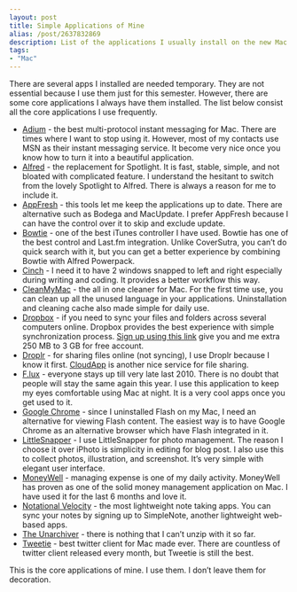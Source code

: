 ```yaml
---
layout: post
title: Simple Applications of Mine
alias: /post/2637832869
description: List of the applications I usually install on the new Mac.
tags:
- "Mac"
---
```

There are several apps I installed are needed temporary. They are not essential because I use them just for this semester. However, there are some core applications I always have them installed. The list below consist all the core applications I use frequently.

<!--more-->

- [Adium](https://adium.im/ "Adium - Download") - the best multi-protocol instant messaging for Mac. There are times where I want to stop using it. However, most of my contacts use MSN as their instant messaging service. It become very nice once you know how to turn it into a beautiful application.
- [Alfred](http://www.alfredapp.com/ "Alfred App - Productivity App for Mac OS X") - the replacement for Spotlight. It is fast, stable, simple, and not bloated with complicated feature. I understand the hesitant to switch from the lovely Spotlight to Alfred. There is always a reason for me to include it.
- [AppFresh](http://metaquark.de/appfresh/ "AppFresh for Mac – metaquark") - this tools let me keep the applications up to date. There are alternative such as Bodega and MacUpdate. I prefer AppFresh because I can have the control over it to skip and exclude update.
- [Bowtie](http://bowtieapp.com/ "Bowtie") - one of the best iTunes controller I have used. Bowtie has one of the best control and Last.fm integration. Unlike CoverSutra, you can’t do quick search with it, but you can get a better experience by combining Bowtie with Alfred Powerpack.
- [Cinch](http://www.irradiatedsoftware.com/cinch/ "Irradiated Software - Cinch - Window Management at its Simplest") - I need it to have 2 windows snapped to left and right especially during writing and coding. It provides a better workflow this way.
- [CleanMyMac](http://macpaw.com/cleanmymac "CleanMyMac 2: The Best Clean Up Mac App. Clean My ... - MacPaw") - the all in one cleaner for Mac. For the first time use, you can clean up all the unused language in your applications. Uninstallation and cleaning cache also made simple for daily use.
- [Dropbox](http://db.tt/USRnJgf "Dropbox") - if you need to sync your files and folders across several computers online. Dropbox provides the best experience with simple synchronization process. [Sign up using this link](http://db.tt/USRnJgf "Dropbox") give you and me extra 250&#160;MB to 3&#160;GB for free account.
- [Droplr](https://droplr.com/ "Droplr • Hello") - for sharing files online (not syncing), I use Droplr because I know it first. [CloudApp](http://getcloudapp.com/ "CloudApp") is another nice service for file sharing.
- [F.lux](http://justgetflux.com/ "f.lux: software to make your life better") - everyone stays up till very late last 2010. There is no doubt that people will stay the same again this year. I use this application to keep my eyes comfortable using Mac at night. It is a very cool apps once you get used to it.
- [Google Chrome](http://www.google.com/chrome/ "Chrome Browser - Google") - since I uninstalled Flash on my Mac, I need an alternative for viewing Flash content. The easiest way is to have Google Chrome as an alternative browser which have Flash integrated in it.
- [LittleSnapper](http://www.realmacsoftware.com/ember "Your digital scrapbook — Ember - Realmac Software") - I use LittleSnapper for photo management. The reason I choose it over iPhoto is simplicity in editing for blog post. I also use this to collect photos, illustration, and screenshot. It’s very simple with elegant user interface.
- [MoneyWell](http://nothirst.com/moneywell/ "MoneyWell - No Thirst Software") - managing expense is one of my daily activity. MoneyWell has proven as one of the solid money management application on Mac. I have used it for the last 6 months and love it.
- [Notational Velocity](http://notational.net/ "Notational Velocity") - the most lightweight note taking apps. You can sync your notes by signing up to SimpleNote, another lightweight web-based apps.
- [The Unarchiver](http://wakaba.c3.cx/s/apps/unarchiver "The Unarchiver - Wakaba") - there is nothing that I can’t unzip with it so far.
- [Tweetie](http://www.atebits.com/ "atebits") - best twitter client for Mac made ever. There are countless of twitter client released every month, but Tweetie is still the best.

This is the core applications of mine. I use them. I don’t leave them for decoration.